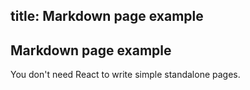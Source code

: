 title: Markdown page example
---

## Markdown page example

You don't need React to write simple standalone pages.
